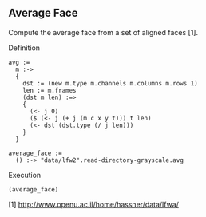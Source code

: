 Average Face
------------
Compute the average face from a set of aligned faces [1].

Definition

    avg :=
      m :->
      {
        dst := (new m.type m.channels m.columns m.rows 1)
        len := m.frames
        (dst m len) :=>
        {
          (<- j 0)
          ($ (<- j (+ j (m c x y t))) t len)
          (<- dst (dst.type (/ j len)))
        }
      }

    average_face :=
      () :-> "data/lfw2".read-directory-grayscale.avg

Execution

    (average_face)

[1] http://www.openu.ac.il/home/hassner/data/lfwa/

